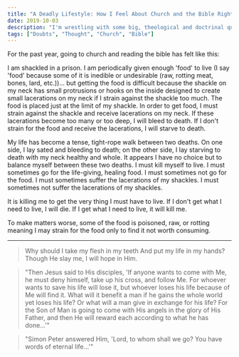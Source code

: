 ```yaml
---
title: "A Deadly Lifestyle: How I Feel About Church and the Bible Right Now"
date: 2019-10-03
description: "I'm wrestling with some big, theological and doctrinal questions right now... and it is exhausting! This blog post is a description of what it feels like to go to church and read the bible. It's not how I want to feel, but this is where I'm at... and I really don't know what to do."
tags: ["Doubts", "Thought", "Church", "Bible"]
---
```


For the past year, going to church and reading the bible has felt like this:

I am shackled in a prison. I am periodically given enough 'food' to live (I say 'food' because some of it is inedible or undesirable (raw, rotting meat, bones, lard, etc.))... but getting the food is difficult because the shackle on my neck has small protrusions or hooks on the inside designed to create small lacerations on my neck if I strain against the shackle too much. The food is placed just at the limit of my shackle. In order to get food, I must strain against the shackle and receive lacerations on my neck. If these lacerations become too many or too deep, I will bleed to death. If I don't strain for the food and receive the lacerations, I will starve to death.

My life has become a tense, tight-rope walk between two deaths. On one side, I lay sated and bleeding to death; on the other side, I lay starving to death with my neck healthy and whole. It appears I have no choice but to balance myself between these two deaths. I must kill myself to live. I must sometimes go for the life-giving, healing food. I must sometimes not go for the food. I must sometimes suffer the lacerations of my shackles. I must sometimes not suffer the lacerations of my shackles.

It is killing me to get the very thing I must have to live. If I don't get what I need to live, I will die. If I get what I need to live, it will kill me.

To make matters worse, some of the food is poisoned, raw, or rotting meaning I may strain for the food only to find it not worth consuming.

---

> Why should I take my flesh in my teeth
> And put my life in my hands?
> Though He slay me,
> I will hope in Him.

> "Then Jesus said to His disciples, 'If anyone wants to come with Me, he must deny himself, take up his cross, and follow Me. For whoever wants to save his life will lose it, but whoever loses his life because of Me will find it. What will it benefit a man if he gains the whole world yet loses his life? Or what will a man give in exchange for his life? For the Son of Man is going to come with His angels in the glory of His Father, and then He will reward each according to what he has done...'"

> "Simon Peter answered Him, 'Lord, to whom shall we go? You have words of eternal life...'"
